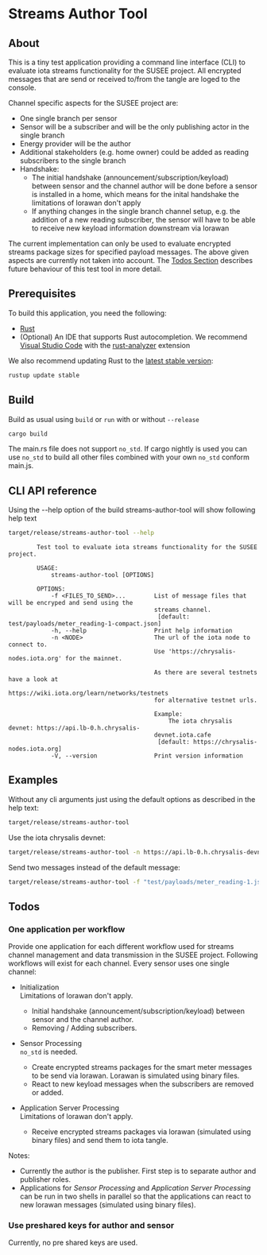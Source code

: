 # Streams Author Tool

## About
This is a tiny test application providing a command line interface (CLI) to evaluate iota streams functionality for the
SUSEE project. All encrypted messages that are send or received to/from the tangle are loged to the console. 

Channel specific aspects for the SUSEE project are:
* One single branch per sensor
* Sensor will be a subscriber and will be the only publishing actor in the single branch
* Energy provider will be the author
* Additional stakeholders (e.g. home owner) could be added as reading subscribers to the single branch
* Handshake:
  * The initial handshake (announcement/subscription/keyload) between sensor and the channel author will be done before
    a sensor is installed in a home, which means for the inital handshake the limitations of lorawan don't apply
  * If anything changes in the single branch channel setup, e.g. the addition of a new reading subscriber, the sensor
    will have to be able to receive new keyload information downstream via lorawan
    
The current implementation can only be used to evaluate encrypted streams package sizes for specified payload messages.
The above given aspects are currently not taken into account. The <a href="#todos">Todos Section</a> describes future
behaviour of this test tool in more detail. 

## Prerequisites
To build this application, you need the following:
- [Rust](https://www.rust-lang.org/tools/install)
- (Optional) An IDE that supports Rust autocompletion. We recommend [Visual Studio Code](https://code.visualstudio.com/Download) with the [rust-analyzer](https://marketplace.visualstudio.com/items?itemName=matklad.rust-analyzer) extension

We also recommend updating Rust to the [latest stable version](https://github.com/rust-lang/rustup.rs#keeping-rust-up-to-date):

```bash
rustup update stable
```

## Build

Build as usual using `build` or `run` with or without `--release` 
```bash
cargo build
```
The main.rs file does not support `no_std`. If cargo nightly is used you can use `no_std` to build all other files 
combined with your own `no_std` conform main.js.

## CLI API reference

Using the --help option of the build streams-author-tool will show following help text

```bash
target/release/streams-author-tool --help
```

            Test tool to evaluate iota streams functionality for the SUSEE project.
            
            USAGE:
                streams-author-tool [OPTIONS]
            
            OPTIONS:
                -f <FILES_TO_SEND>...        List of message files that will be encryped and send using the
                                             streams channel.
                                              [default: test/payloads/meter_reading-1-compact.json]
                -h, --help                   Print help information
                -n <NODE>                    The url of the iota node to connect to.
                                             Use 'https://chrysalis-nodes.iota.org' for the mainnet.
                                             
                                             As there are several testnets have a look at
                                                 https://wiki.iota.org/learn/networks/testnets
                                             for alternative testnet urls.
                                             
                                             Example:
                                                 The iota chrysalis devnet: https://api.lb-0.h.chrysalis-
                                             devnet.iota.cafe
                                              [default: https://chrysalis-nodes.iota.org]
                -V, --version                Print version information


## Examples

Without any cli arguments just using the default options as described in the help text:
```bash
target/release/streams-author-tool
```

Use the iota chrysalis devnet:
```bash
target/release/streams-author-tool -n https://api.lb-0.h.chrysalis-devnet.iota.cafe
```

Send two messages instead of the default message:
```bash
target/release/streams-author-tool -f "test/payloads/meter_reading-1.json" "test/payloads/meter_reading-1-compact.json"
```

## Todos

### One application per workflow
Provide one application for each different workflow used for streams channel management and data transmission in the SUSEE project.
Following workflows will exist for each channel. Every sensor uses one single channel:

* Initialization<br>
  Limitations of lorawan don't apply.
  * Initial handshake (announcement/subscription/keyload) between sensor and the channel author.
  * Removing / Adding subscribers.
  
* Sensor Processing<br>
  `no_std` is needed.
  * Create encrypted streams packages for the smart meter messages to be send via lorawan.
    Lorawan is  simulated using binary files.
  * React to new keyload messages when the subscribers are removed or added.
  
* Application Server Processing<br>
  Limitations of lorawan don't apply.
  * Receive encrypted streams packages via lorawan (simulated using binary files) and send them to iota tangle.

Notes:
* Currently the author is the publisher. First step is to separate author and publisher roles.
* Applications for *Sensor Processing* and *Application Server Processing* can be run in two shells in parallel
  so that the applications can react to new lorawan messages (simulated using binary files).

### Use preshared keys for author and sensor
Currently, no pre shared keys are used.